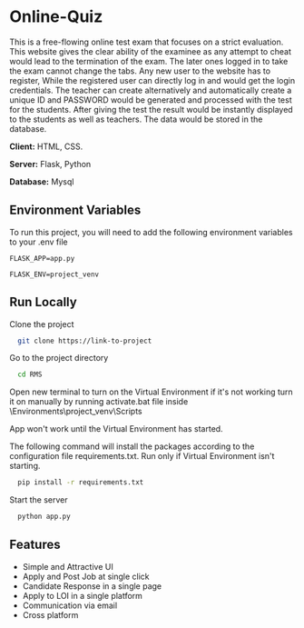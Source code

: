 # Online-Quiz
This is a free-flowing online test exam that focuses on a strict evaluation. This website gives the clear ability of the examinee as any attempt to cheat would lead to the termination of the exam.  The later ones logged in to take the exam cannot change the tabs. Any new user to the website has to register, While the registered user can directly log in and would get the login credentials. The teacher can create alternatively and automatically create a unique ID and PASSWORD would be generated and processed with the test for the students. After giving the test the result would be instantly displayed to the students as well as teachers. The data would be stored in the database.

**Client:** HTML, CSS. 

**Server:** Flask, Python

**Database:** Mysql


## Environment Variables

To run this project, you will need to add the following environment variables to your .env file

`FLASK_APP=app.py`

`FLASK_ENV=project_venv`


## Run Locally

Clone the project

```bash
  git clone https://link-to-project
```

Go to the project directory

```bash
  cd RMS
```

Open new terminal to turn on the Virtual Environment if it's not working turn it on manually by running activate.bat file inside \Environments\project_venv\Scripts

App won't work until the Virtual Environment has started.


The following command will install the packages according to the configuration file requirements.txt. Run only if Virtual Environment isn't starting.

```bash
  pip install -r requirements.txt
```

Start the server

```bash
  python app.py
```


## Features

- Simple and Attractive UI
- Apply and Post Job at single click
- Candidate Response in a single page
- Apply to LOI in a single platform
- Communication via email
- Cross platform

